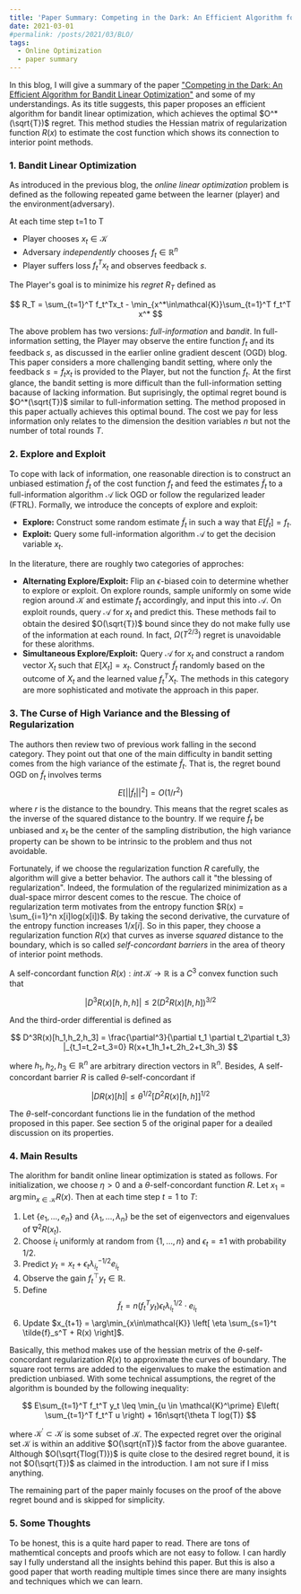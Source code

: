 ```yaml
---
title: 'Paper Summary: Competing in the Dark: An Efficient Algorithm for Bandit Linear Optimization'
date: 2021-03-01
#permalink: /posts/2021/03/BLO/
tags:
  - Online Optimization
  - paper summary
---
```


In this blog, I will give a summary of the paper ["Competing in the Dark: An Efficient Algorithm for Bandit Linear Optimization"](http://web.eecs.umich.edu/~jabernet/123-Abernethy.pdf) and some of my understandings. As its title suggests, this paper proposes an efficient algorithm for bandit linear optimization, which achieves the optimal $O^*(\sqrt{T})$ regret. This method studies the Hessian matrix of regularization function $R(x)$ to estimate the cost function which shows its connection to interior point methods.

### 1. Bandit Linear Optimization

As introduced in the previous blog, the *online linear optimization* problem is defined as the following repeated game between the learner (player) and the environment(adversary).

At each time step t=1 to T
- Player chooses $x_t \in \mathcal{K}$
- Adversary *independently* chooses $f_t\in \mathbb{R}^n$
- Player suffers loss $f_t^T x_t$ and observes feedback $s$.

The Player's goal is to minimize his *regret* $R_T$ defined as 

$$
R_T = \sum_{t=1}^T f_t^Tx_t - \min_{x^*\in\mathcal{K}}\sum_{t=1}^T f_t^T x^*
$$

The above problem has two versions: *full-information* and *bandit*. In full-information setting, the Player may observe the entire function $f_t$ and its feedback $s$, as discussed in the earlier online gradient descent (OGD) blog. This paper considers a more challenging bandit setting, where only the feedback $s=f_t x_t$ is provided to the Player, but not the function $f_t$. At the first glance, the bandit setting is more difficult than the full-information setting bacause of lacking information. But suprisingly, the optimal regret bound is $O^*(\sqrt{T})$ similar to full-information setting. The method proposed in this paper actually achieves this optimal bound. The cost we pay for less information only relates to the dimension the desition variables $n$ but not the number of total rounds $T$.

### 2. Explore and Exploit

To cope with lack of information, one reasonable direction is to construct an unbiased estimation $\tilde{f}_t$ of the cost function $f_t$ and feed the estimates $\tilde{f}_t$ to a full-information algorithm $\mathcal{A}$ lick OGD or follow the regularized leader (FTRL). Formally, we introduce the concepts of explore and exploit:

- **Explore:** Construct some random estimate $\tilde{f}_t$ in such a way that $E[\tilde{f}_t]=f_t$.
- **Exploit:** Query some full-information algorithm $\mathcal{A}$ to get the decision variable $x_t$.

In the literature, there are roughly two categories of approches:

- **Alternating Explore/Exploit:** Flip an $\epsilon$-biased coin to determine whether to explore or exploit. On explore rounds, sample uniformly on some wide region around $\mathcal{K}$ and estimate $f_t$ accordingly, and input this into $\mathcal{A}$. On exploit rounds, query $\mathcal{A}$ for $x_t$ and predict this. These methods fail to obtain the desired $O(\sqrt{T})$ bound since they do not make fully use of the information at each round. In fact, $\Omega(T^{2/3})$ regret is unavoidable for these alorithms.
- **Simultaneous Explore/Exploit:** Query $\mathcal{A}$ for $x_t$ and construct a random vector $X_t$ such that $E[X_t] = x_t$. Construct $\tilde{f}_t$ randomly based on the outcome of $X_t$ and the learned value $f_t^T X_t$. The methods in this category are more sophisticated and motivate the approach in this paper.

### 3. The Curse of High Variance and the Blessing of Regularization

The authors then review two of previous work falling in the second category. They point out that one of the main difficulty in bandit setting comes from the high variance of the estimate $\tilde{f}_t$. That is, the regret bound OGD on $\tilde{f}_t$ involves terms 
$$E[||\tilde{f}_t||^2]=O(1/r^2)$$ 
where $r$ is the distance to the boundry. This means that the regret scales as the inverse of the squared distance to the bountry. If we require $\tilde{f}_t$ be unbiased and $x_t$ be the center of the sampling distribution, the high variance property can be shown to be intrinsic to the problem and thus not avoidable.

Fortunately, if we choose the regularization function $R$ carefully, the algorithm will give a better behavior. The authors call it "the blessing of regularization". Indeed, the formulation of the regularized minimization as a dual-space mirror descent comes to the rescue. The choice of regularization term motivates from the entropy function $R(x) = \sum_{i=1}^n x[i]log(x[i])$. By taking the second derivative, the curvature of the entropy function increases $1/x[i]$. So in this paper, they choose a regularization function $R(x)$ that curves as inverse *squared* distance to the boundary, which is so called *self-concordant barriers* in the area of theory of interior point methods.

A self-concordant function $R(x): int\,\mathcal{K} \rightarrow \mathbb{R}$ is a $C^3$ convex function such that 

$$
| D^3 R(x)[h,h,h] | \leq 2 \left( D^2R(x)[h,h] \right)^{3/2}
$$

And the third-order differential is defined as 

$$
D^3R(x)[h_1,h_2,h_3] = \frac{\partial^3}{\partial t_1 \partial t_2\partial t_3} |_{t_1=t_2=t_3=0} R(x+t_1h_1+t_2h_2+t_3h_3)
$$

where $h_1,h_2,h_3 \in \mathbb{R}^n$ are arbitrary direction vectors in $\mathbb{R}^n$. Besides, A self-concordant barrier $R$ is called $\theta$-self-concordant if 

$$
|DR(x)[h]| \leq \theta^{1/2} [D^2 R(x)[h,h]]^{1/2}
$$

The $\theta$-self-concordant functions lie in the fundation of the method proposed in this paper. See section 5 of the original paper for a deailed discussion on its properties.

### 4. Main Results

The alorithm for bandit online linear optimization is stated as follows. 
For initialization, we choose $\eta>0$ and a $\theta$-self-concordant function $R$. Let $x_1 = \arg\min_{x\in\mathcal{K}} R(x)$. Then at each time step $t=1$ to $T$:

1. Let $\{ e_1,\dots,e_n \}$ and $\{ \lambda_1,\dots,\lambda_n \}$ be the set of eigenvectors and eigenvalues of $\nabla^2 R(x_t)$.
2. Choose $i_t$ uniformly at random from $\{1,\dots,n\}$ and $\epsilon_t = \pm 1$ with probability $1/2$.
3. Predict $y_t = x_t + \epsilon_t \lambda_{i_t}^{-1/2}e_{i_t}$
4. Observe the gain $f_t^\top y_t \in \mathbb{R}$.
5. Define 
 $$\tilde{f}_t = n(f_t^T y_t)\epsilon_t\lambda_{i_t}^{1/2}\cdot e_{i_t}$$
6. Update $x_{t+1} = \arg\min_{x\in\mathcal{K}} \left[ \eta \sum_{s=1}^t \tilde{f}_s^T + R(x) \right]$.

Basically, this method makes use of the hessian metrix of the $\theta$-self-concordant regularization $R(x)$ to approximate the curves of boundary. The square root terms are added to the eigenvalues to make the estimation and prediction unbiased. With some technical assumptions, the regret of the algorithm is bounded by the following inequality:

$$
E\sum_{t=1}^T f_t^T y_t \leq \min_{u \in \mathcal{K}^\prime} E\left( \sum_{t=1}^T f_t^T u \right) + 16n\sqrt{\theta T log(T)}
$$

where $\mathcal{K}^\prime \subset \mathcal{K}$ is some subset of $\mathcal{K}$. The expected regret over the original set $\mathcal{K}$ is within an additive $O(\sqrt{nT})$ factor from the above guarantee.
Although $O(\sqrt{Tlog(T)})$ is quite close to the desired regret bound, 
it is not $O(\sqrt{T})$ as claimed in the introduction. I am not sure if I miss anything.

The remaining part of the paper mainly focuses on the proof of the above regret bound and is skipped for simplicity. 


### 5. Some Thoughts

To be honest, this is a quite hard paper to read. There are tons of mathemtical concepts and proofs which are not easy to follow. I can hardly say I fully understand all the insights behind this paper. But this is also a good paper that worth reading multiple times since there are many insights and techniques which we can learn.

